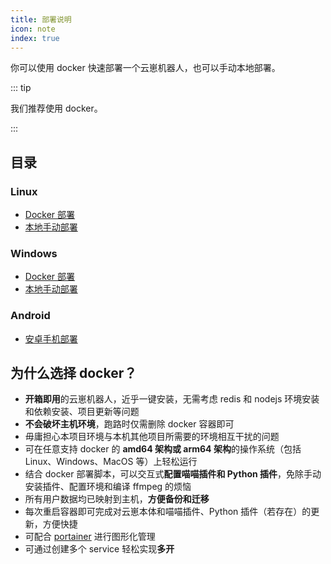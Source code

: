 ```yaml
---
title: 部署说明
icon: note
index: true
---
```


你可以使用 docker 快速部署一个云崽机器人，也可以手动本地部署。

::: tip

我们推荐使用 docker。

:::

## 目录

### Linux

- [Docker 部署](linux/docker.md)
- [本地手动部署](linux/local.md)

### Windows

- [Docker 部署](windows/docker.md)
- [本地手动部署](windows/local.md)

### Android

- [安卓手机部署](android/README.md)

## 为什么选择 docker？

- **开箱即用**的云崽机器人，近乎一键安装，无需考虑 redis 和 nodejs 环境安装和依赖安装、项目更新等问题
- **不会破坏主机环境**，跑路时仅需删除 docker 容器即可
- 毋庸担心本项目环境与本机其他项目所需要的环境相互干扰的问题
- 可在任意支持 docker 的 **amd64 架构或 arm64 架构**的操作系统（包括 Linux、Windows、MacOS 等）上轻松运行
- 结合 docker 部署脚本，可以交互式**配置喵喵插件和 Python 插件**，免除手动安装插件、配置环境和编译 ffmpeg 的烦恼
- 所有用户数据均已映射到主机，**方便备份和迁移**
- 每次重启容器即可完成对云崽本体和喵喵插件、Python 插件（若存在）的更新，方便快捷
- 可配合 [portainer](https://www.portainer.io/) 进行图形化管理
- 可通过创建多个 service 轻松实现**多开**
